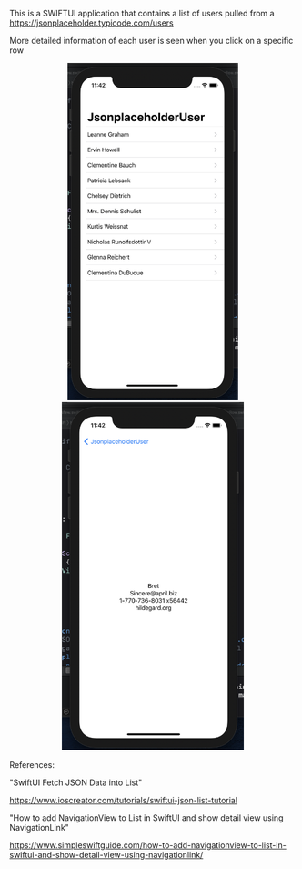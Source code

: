 This is a SWIFTUI application that contains a list of users pulled from a https://jsonplaceholder.typicode.com/users

More detailed information of each user is seen when you click on a specific row

<p align="center">
  <img src="./images/List.png" width="300" title="hover text">
  <img src="./images/details.png" width="320" title="hover text">
</p>


References:

"SwiftUI Fetch JSON Data into List"

https://www.ioscreator.com/tutorials/swiftui-json-list-tutorial

"How to add NavigationView to List in SwiftUI and show detail view using NavigationLink"

https://www.simpleswiftguide.com/how-to-add-navigationview-to-list-in-swiftui-and-show-detail-view-using-navigationlink/
